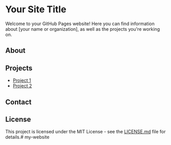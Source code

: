 # Your Site Title

Welcome to your GitHub Pages website! Here you can find information about [your name or organization], as well as the projects you're working on.

## About

<!-- Custom fill-in section: Provide a brief introduction about yourself or your site -->

## Projects

- [Project 1](https://github.com/your-username/your-project)
- [Project 2](https://github.com/your-username/your-project)

## Contact

<!-- Custom fill-in section: Provide your contact information -->

## License

This project is licensed under the MIT License - see the [LICENSE.md](LICENSE.md) file for details.# my-website